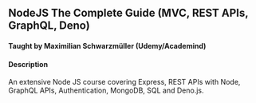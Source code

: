 ## NodeJS The Complete Guide (MVC, REST APIs, GraphQL, Deno)
#### Taught by Maximilian Schwarzmüller (Udemy/Academind)

#### Description
An extensive Node JS course covering Express, REST APIs with Node, GraphQL APIs, Authentication, MongoDB, SQL and Deno.js.
